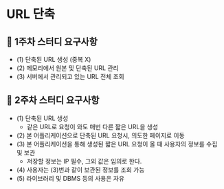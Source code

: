 # URL 단축 

## 🔖 1주차 스터디 요구사항

- (1) 단축된 URL 생성 (중복 X)
- (2) 메모리에서 원본 및 단축된 URL 관리
- (3) 서버에서 관리되고 있는 URL 전체 조회

## 🔖 2주차 스터디 요구사항

- (1) 단축된 URL 생성
  - 같은 URL로 요청이 와도 매번 다른 짧은 URL을 생성
- (2) 본 어플리케이션으로 단축된 URL 요청시, 의도한 페이지로 이동
- (3) 본 어플리케이션을 통해 생성된 짧은 URL 요청이 올 때 사용자의 정보를 수집 및 보관
    - 저장할 정보는 IP 필수, 그외 값은 임의로 한다.
- (4) 사용자는 (3)번과 같이 보관된 정보를 조회 가능
- (5) 라이브러리 및 DBMS 등의 사용은 자유
